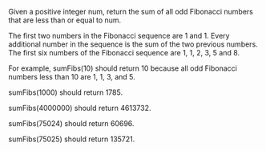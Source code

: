 Given a positive integer num, return the sum of all odd Fibonacci numbers that are less than or equal to num.

The first two numbers in the Fibonacci sequence are 1 and 1. Every additional number in the sequence is the sum of the two previous numbers. The first six numbers of the Fibonacci sequence are 1, 1, 2, 3, 5 and 8.

For example, sumFibs(10) should return 10 because all odd Fibonacci numbers less than 10 are 1, 1, 3, and 5.

sumFibs(1000) should return 1785.

sumFibs(4000000) should return 4613732.

sumFibs(75024) should return 60696.

sumFibs(75025) should return 135721.
